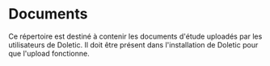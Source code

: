 # Documents

Ce répertoire est destiné à contenir les documents d'étude uploadés par les utilisateurs de Doletic. Il doit être présent dans l'installation de Doletic pour que l'upload fonctionne.